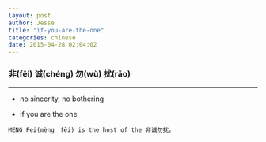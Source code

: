 ```yaml
---
layout: post
author: Jesse
title: "if-you-are-the-one"
categories: chinese
date: 2015-04-28 02:04:02
---
```


### 非(fēi) 诚(chéng) 勿(wù) 扰(rǎo)

---------------------------------------------


- no sincerity, no bothering

- if you are the one

```
MENG Fei(mèng　fēi) is the host of the 非诚勿扰。
```


